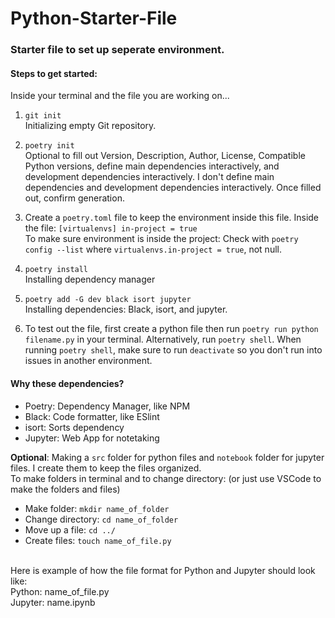 # Python-Starter-File

### Starter file to set up seperate environment.

#### Steps to get started: 
Inside your terminal and the file you are working on...
1) `git init`
<br> Initializing empty Git repository.
2) `poetry init` 
<br> Optional to fill out Version, Description, Author, License, Compatible Python versions, define main dependencies interactively, and development dependencies interactively. I don't define main dependencies and development dependencies interactively. Once filled out, confirm generation. 
3) Create a `poetry.toml` file to keep the environment inside this file. 
Inside the file: 
`[virtualenvs] in-project = true` 
<br> To make sure environment is inside the project: Check with `poetry config --list` where `virtualenvs.in-project = true`, not null. 
4) `poetry install`
<br> Installing dependency manager
5)  `poetry add -G dev black isort jupyter`
<br> Installing dependencies: Black, isort, and jupyter. 

6) To test out the file, first create a python file then run `poetry run python filename.py` in your terminal.
Alternatively, run `poetry shell`. When running `poetry shell`, make sure to run `deactivate` so you don't run into issues in another environment. 

#### Why these dependencies? 
- Poetry: Dependency Manager, like NPM
- Black: Code formatter, like ESlint
- isort: Sorts dependency
- Jupyter: Web App for notetaking

**Optional**: Making a `src` folder for python files and `notebook` folder for jupyter files. I create them to keep the files organized. 
<br> To make folders in terminal and to change directory: (or just use VSCode to make the folders and files)
- Make folder: `mkdir name_of_folder`
- Change directory: `cd name_of_folder`
- Move up a file: `cd ../` 
- Create files: `touch name_of_file.py`
<br> 
Here is example of how the file format for Python and Jupyter should look like: 
<br>
Python: name_of_file.py
<br>
Jupyter: name.ipynb
